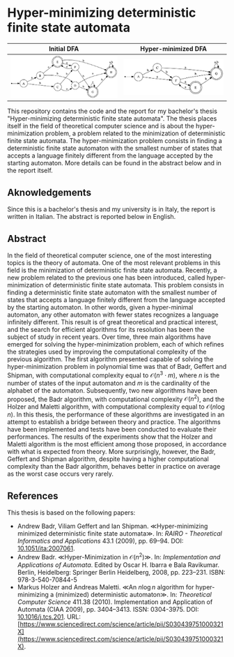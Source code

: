 # Hyper-minimizing deterministic finite state automata

Initial DFA             |  Hyper-minimized DFA
:-------------------------:|:-------------------------:
![Initial DFA](https://github.com/initrm/bachelor-thesis/blob/main/thesis/images/dfa.png?raw=true)  |  ![Hyper-minimized DFA](https://github.com/initrm/bachelor-thesis/blob/main/thesis/images/hyper_minified_dfa.png?raw=true)

This repository contains the code and the report for my bachelor's thesis "Hyper-minimizing deterministic finite state automata". The thesis places itself in the field of theoretical computer science and is about the hyper-minimization problem, a problem related to the minimization of deterministic finite state automata. The hyper-minimization problem consists in finding a deterministic finite state automaton with the smallest number of states that accepts a language finitely different from the language accepted by the starting automaton. More details can be found in the abstract below and in the report itself.

## Aknowledgements

Since this is a bachelor's thesis and my university is in Italy, the report is written in Italian. The abstract is reported below in English.

## Abstract

In the field of theoretical computer science, one of the most interesting topics is the
theory of automata. One of the most relevant problems in this field is the minimization
of deterministic finite state automata. Recently, a new problem related to the previous
one has been introduced, called hyper-minimization of deterministic finite state automata.
This problem consists in finding a deterministic finite state automaton with the smallest
number of states that accepts a language finitely different from the language accepted
by the starting automaton. In other words, given a hyper-minimal automaton, any other
automaton with fewer states recognizes a language infinitely different. This result is
of great theoretical and practical interest, and the search for efficient algorithms for
its resolution has been the subject of study in recent years. Over time, three main
algorithms have emerged for solving the hyper-minimization problem, each of which
refines the strategies used by improving the computational complexity of the previous
algorithm. The first algorithm presented capable of solving the hyper-minimization
problem in polynomial time was that of Badr, Geffert and Shipman, with computational
complexity equal to $\mathcal{O}(n^3 \cdot m)$, where $n$ is the number of states of the 
input automaton and $m$ is the cardinality of the alphabet of the automaton. Subsequently,
two new algorithms have been proposed, the Badr algorithm, with computational
complexity $\mathcal{O}(n^2)$, and the Holzer and Maletti algorithm, with computational
complexity equal to $\mathcal{O}(n \log n)$. In this thesis, the performance of these
algorithms are investigated in an attempt to establish a bridge between theory and practice.
The algorithms have been implemented and tests have been conducted to evaluate their
performances. The results of the experiments show that the Holzer and Maletti algorithm
is the most efficient among those proposed, in accordance with what is expected from
theory. More surprisingly, however, the Badr, Geffert and Shipman algorithm, despite
having a higher computational complexity than the Badr algorithm, behaves better in
practice on average as the worst case occurs very rarely.

## References

This thesis is based on the following papers:
- Andrew Badr, Viliam Geffert and Ian Shipman. ≪Hyper-minimizing minimized deterministic finite state automata≫. In: _RAIRO - Theoretical Informatics and Applications_ 43.1 (2009), pp. 69–94. DOI: [10.1051/ita:2007061](https://doi.org/10.1051/ita:2007061).
- Andrew Badr. ≪Hyper-Minimization in $\mathcal{O}(n^2)$≫. In: _Implementation and Applications of Automata_. Edited by Oscar H. Ibarra e Bala Ravikumar. Berlin, Heidelberg: Springer Berlin Heidelberg, 2008, pp. 223–231. ISBN: 978-3-540-70844-5
- Markus Holzer and Andreas Maletti. ≪An $n \log n$ algorithm for hyper-minimizing a (minimized) deterministic automaton≫. In: _Theoretical Computer Science_ 411.38 (2010). Implementation and Application of Automata
(CIAA 2009), pp. 3404–3413. ISSN: 0304-3975. DOI: [10.1016/j.tcs.201](https://doi.org/10.1016/j.tcs.2010.05.0290.05.029). URL: [https://www.sciencedirect.com/science/article/pii/S030439751000321X](https://www.sciencedirect.com/science/article/pii/S030439751000321X).